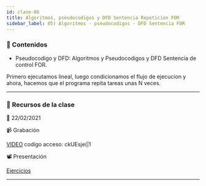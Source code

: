 ```yaml
---
id: clase-06
title: Algoritmos, pseudocodigos y DFD Sentencia Repeticion FOR
sidebar_label: 05) Algoritmos - pseudocodigos - DFD Sentencia FOR
---
```




### 📝 Contenidos

- Pseudocodigo y DFD: Algoritmos y Pseudocodigos y DFD Sentencia de control FOR.

Primero ejecutamos lineal, luego condicionamos el flujo de ejecucion y ahora, hacemos que el programa repita tareas unas N veces.

---

### 🚀 Recursos de la clase

📆 22/02/2021

📹 Grabación

[VIDEO](https://us02web.zoom.us/rec/share/r2vgvF1BWsBvUWd-PkwEczliMIn5JOaY9bPrP36vNEvnn4n1vbfD_sOZeT09i6fG.SUD_TQLu5RNxyRlH)
codigo acceso: ckUEsje(|1

📽 Presentación

[Ejercicios](https://6ta-backend-online.adaitw.org/clases/06/Ejercicios%20DFD-2021-02-22.txt)

---
